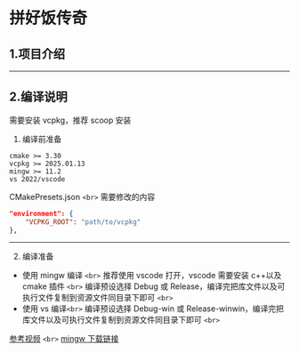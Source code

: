 # 拼好饭传奇

## 1.项目介绍

---

## 2.编译说明

需要安装 vcpkg，推荐 scoop 安装

1. 编译前准备

```
cmake >= 3.30
vcpkg >= 2025.01.13
mingw >= 11.2
vs 2022/vscode
```

CMakePresets.json `<br>`
需要修改的内容

```json
"environment": {
    "VCPKG_ROOT": "path/to/vcpkg"
},
```

---

2. 编译准备

-   使用 mingw 编译 `<br>`
    推荐使用 vscode 打开，vscode 需要安装 c++以及 cmake 插件 `<br>`
    编译预设选择 Debug 或 Release，编译完把库文件以及可执行文件复制到资源文件同目录下即可 `<br>`
-   使用 vs 编译`<br>`
    编译预设选择 Debug-win 或 Release-winwin，编译完把库文件以及可执行文件复制到资源文件同目录下即可 `<br>`

[参考视频](https://www.bilibili.com/video/BV1wWCJY3EEJ) `<br>`
[mingw 下载链接](https://github.com/niXman/mingw-builds-binaries/releases)
